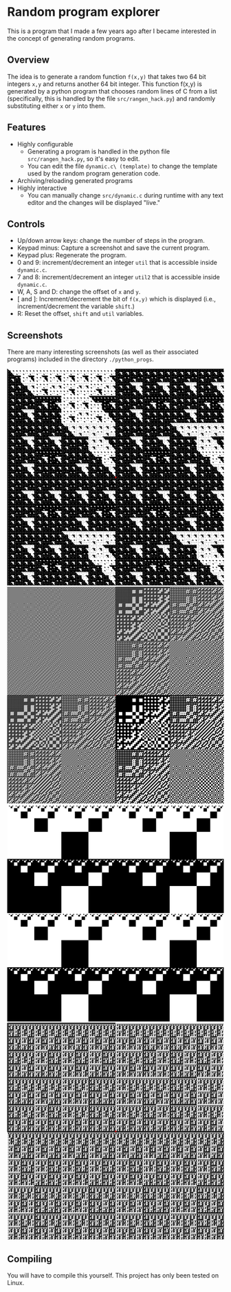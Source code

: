 # Random program explorer

This is a program that I made a few years ago after I became interested in the concept of generating random programs.

## Overview

The idea is to generate a random function `f(x,y)` that takes two 64 bit integers `x,y` and returns another 64 bit integer. This function f(x,y) is generated by a python program that chooses random lines of C from a list (specifically, this is handled by the file `src/rangen_hack.py`) and randomly substituting either `x` or `y` into them.

## Features

- Highly configurable
  - Generating a program is handled in the python file `src/rangen_hack.py`, so it's easy to edit. 
  - You can edit the file `dynamic.c\ (template)` to change the template used by the random program generation code.
- Archiving/reloading generated programs
- Highly interactive
  - You can manually change `src/dynamic.c` during runtime with any text editor and the changes will be displayed "live."

## Controls
- Up/down arrow keys: change the number of steps in the program.
- Keypad minus: Capture a screenshot and save the current program.
- Keypad plus: Regenerate the program.
- 0 and 9: increment/decrement an integer `util` that is accessible inside `dynamic.c`.
- 7 and 8: increment/decrement an integer `util2` that is accessible inside `dynamic.c`.
- W, A, S and D: change the offset of `x` and `y`.
- [ and ]: Increment/decrement the bit of `f(x,y)` which is displayed (i.e., increment/decrement the variable `shift`.)
- R: Reset the offset, `shift` and `util` variables.

## Screenshots

There are many interesting screenshots (as well as their associated programs) included in the directory `./python_progs`.

![Screenshot](python_progs/pizza_tile/cap.bmp)
![Screenshot](python_progs/carryless_mult/cap.bmp)
![Screenshot](python_progs/blocky/cap.bmp)
![Screenshot](python_progs/mosaic/cap.bmp)

## Compiling

You will have to compile this yourself. This project has only been tested on Linux.